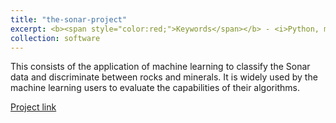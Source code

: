 ```yaml
---
title: "the-sonar-project"
excerpt: <b><span style="color:red;">Keywords</span></b> - <i>Python, machine learning</i>. <br/><br/>Application of machine learning to classify the Sonar data.
collection: software
---
```


This consists of the application of machine learning to classify the Sonar data and discriminate between rocks and minerals. It is widely used by the machine learning users to evaluate the capabilities of their algorithms.

[Project link](https://github.com/JustWhit3/the-sonar-project)
